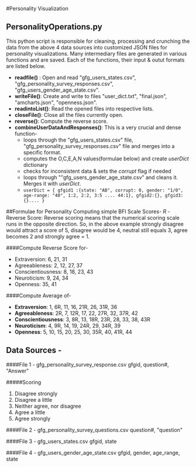 #Personality Visualization

## PersonalityOperations.py
This python script is responsible for cleaning, processing and crunching the data from the above 4 data sources into customized JSON files for personality visualizations. Many intermediary files are generated in various functions and are saved. Each of the functions, their input & outut formats are listed below. 

 - **readfile()** : Open and read "gfg_users_states.csv", "gfg_personality_survey_responses.csv", "gfg_users_gender_age_state.csv".
 - **writeFile()**: Create and write to files "user_dict.txt", "final.json", "amcharts.json", "openness.json".
 - **readintoList()**: Read the opened files into respective lists.
 - **closeFile()**: Close all the files currently open.
 - **reverse()**: Compute the reverse score. 
 - **combineUserDataAndResponses()**: This is a very crucial and dense function-
     - loops through the "gfg_users_states.csv" file, "gfg_personality_survey_responses.csv" file and merges into a specific format. 
     - computes the O,C,E,A,N values(formulae below) and create *userDict* dictionary
     - checks for inconsistent data & sets the *corrupt* flag if needed
     - loops through ""gfg_users_gender_age_state.csv" and cleans it. Merges it with *userDict*.
     - ```userDict = { gfgid1 :{state: "AB", corrupt: 0, gender: "1/0", age-range: "40", 1:2, 2:2, 3:5 .... 44:1}, gfgid2:{}, gfgid3: {}.... }```

##Formulae for Personality
Computing simple BFI Scale Scores-
*R* - Reverse Score: Reverse scoring means that the numerical scoring scale runs in the opposite direction. So, in the above example strongly disagree would attract a score of 5, disagree would be 4, neutral still equals 3, agree becomes 2 and strongly agree = 1.

####Compute Reverse Score for-
- Extraversion: 6, 21, 31
- Agreeableness: 2, 12, 27, 37
- Conscientiousness: 8, 18, 23, 43
- Neuroticism: 9, 24, 34
- Openness: 35, 41

####Compute Average of-
- **Extraversion**: 1, 6R, 11, 16, 21R, 26, 31R, 36
- **Agreeableness**: 2R, 7, 12R, 17, 22, 27R, 32, 37R, 42
- **Conscientiousness**: 3, 8R, 13, 18R, 23R, 28, 33, 38, 43R
- **Neuroticism**: 4, 9R, 14, 19, 24R, 29, 34R, 39
- **Openness**: 5, 10, 15, 20, 25, 30, 35R, 40, 41R, 44 

## Data Sources - 
####File 1 - gfg_personality_survey_response.csv
gfgid, question#, "Answer"

#####Scoring
1. Disagree strongly
2. Disagree a little
3. Neither agree, nor disagree
4. Agree a little
5. Agree strongly

####File 2 - gfg_personality_survey_questions.csv
question#, "question"

####File 3 - gfg_users_states.csv
gfgid, state

####File 4 - gfg_users_gender_age_state.csv
gfgid, gender, age_range, state


